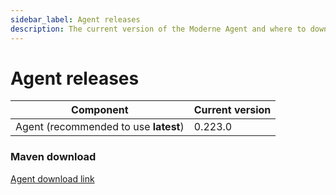 ```yaml
---
sidebar_label: Agent releases
description: The current version of the Moderne Agent and where to download it.
---
```


# Agent releases

| Component                             | Current version |
| ------------------------------------- | --------------- |
| Agent (recommended to use **latest**) | 0.223.0         |

### Maven download

[Agent download link](https://repo1.maven.org/maven2/io/moderne/moderne-agent/0.223.0/moderne-agent-0.223.0.jar)
